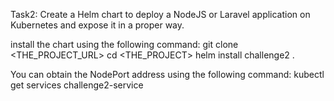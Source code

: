 Task2: Create a Helm chart to deploy a NodeJS or Laravel application on Kubernetes and expose it in a proper way.


install the chart using the following command:
git clone <THE_PROJECT_URL>
cd <THE_PROJECT>
helm install challenge2 .

You can obtain the NodePort address using the following command:
kubectl get services challenge2-service